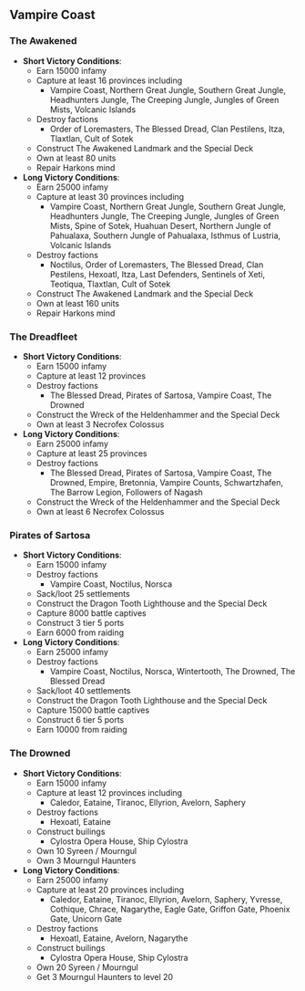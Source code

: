 ## Vampire Coast

### The Awakened

* **Short Victory Conditions**:
	* Earn 15000 infamy
	* Capture at least 16 provinces including
	    * Vampire Coast, Northern Great Jungle, Southern Great Jungle, Headhunters Jungle, The Creeping Jungle, Jungles
	    of Green Mists, Volcanic Islands
	* Destroy factions
	    * Order of Loremasters, The Blessed Dread, Clan Pestilens, Itza, Tlaxtlan, Cult of Sotek
	* Construct The Awakened Landmark and the Special Deck
	* Own at least 80 units
	* Repair Harkons mind
* **Long Victory Conditions**:
	* Earn 25000 infamy
	* Capture at least 30 provinces including
	    * Vampire Coast, Northern Great Jungle, Southern Great Jungle, Headhunters Jungle, The Creeping Jungle, Jungles
	    of Green Mists, Spine of Sotek, Huahuan Desert, Northern Jungle of Pahualaxa, Southern Jungle of Pahualaxa, 
	    Isthmus of Lustria, Volcanic Islands
	* Destroy factions
	    * Noctilus, Order of Loremasters, The Blessed Dread, Clan Pestilens, Hexoatl, Itza, Last Defenders, Sentinels of
	     Xeti, Teotiqua, Tlaxtlan, Cult of Sotek
	* Construct The Awakened Landmark and the Special Deck
	* Own at least 160 units
	* Repair Harkons mind

### The Dreadfleet

* **Short Victory Conditions**:
	* Earn 15000 infamy
	* Capture at least 12 provinces
	* Destroy factions
	    * The Blessed Dread, Pirates of Sartosa, Vampire Coast, The Drowned
	* Construct the Wreck of the Heldenhammer and the Special Deck
	* Own at least 3 Necrofex Colossus
* **Long Victory Conditions**:
	* Earn 25000 infamy
	* Capture at least 25 provinces
	* Destroy factions
	    * The Blessed Dread, Pirates of Sartosa, Vampire Coast, The Drowned, Empire, Bretonnia, Vampire Counts, 
	    Schwartzhafen, The Barrow Legion, Followers of Nagash
	* Construct the Wreck of the Heldenhammer and the Special Deck
	* Own at least 6 Necrofex Colossus

### Pirates of Sartosa

* **Short Victory Conditions**:
	* Earn 15000 infamy
	* Destroy factions
	    * Vampire Coast, Noctilus, Norsca
	* Sack/loot 25 settlements
	* Construct the Dragon Tooth Lighthouse and the Special Deck
	* Capture 8000 battle captives
	* Construct 3 tier 5 ports
	* Earn 6000 from raiding
* **Long Victory Conditions**:
	* Earn 25000 infamy
	* Destroy factions
	    * Vampire Coast, Noctilus, Norsca, Wintertooth, The Drowned, The Blessed Dread
	* Sack/loot 40 settlements
	* Construct the Dragon Tooth Lighthouse and the Special Deck
	* Capture 15000 battle captives
	* Construct 6 tier 5 ports
	* Earn 10000 from raiding

### The Drowned

* **Short Victory Conditions**:
	* Earn 15000 infamy
	* Capture at least 12 provinces including
	    * Caledor, Eataine, Tiranoc, Ellyrion, Avelorn, Saphery
    * Destroy factions
        * Hexoatl, Eataine
    * Construct builings
        * Cylostra Opera House, Ship Cylostra
    * Own 10 Syreen / Mourngul
    * Own 3 Mourngul Haunters
* **Long Victory Conditions**:
	* Earn 25000 infamy
	* Capture at least 20 provinces including
	    * Caledor, Eataine, Tiranoc, Ellyrion, Avelorn, Saphery, Yvresse, Cothique, Chrace, Nagarythe, Eagle Gate, 
	    Griffon Gate, Phoenix Gate, Unicorn Gate
    * Destroy factions
        * Hexoatl, Eataine, Avelorn, Nagarythe
    * Construct builings
        * Cylostra Opera House, Ship Cylostra
    * Own 20 Syreen / Mourngul
    * Get 3 Mourngul Haunters to level 20
